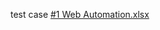 test case 
[#1 Web Automation.xlsx](https://github.com/user-attachments/files/18519750/1.Web.Automation.xlsx)
